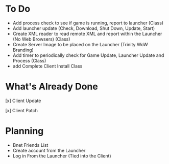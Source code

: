 # To Do
 - Add process check to see if game is running, report to launcher (Class)
 - Add launcher update (Check, Download, Shut Down, Update, Start)
 - Create XML reader to read remote XML and report within the Launcher (No Web Browsers) (Class)
 - Create Server Image to be placed on the Launcher (Trinity WoW Branding)
 - Add timer to periodically check for Game Update, Launcher Update and Process (Class)
 - add Complete Client Install Class
 
 # What's Already Done
 [x] Client Update
 
 [x] Client Patch
 
 
 # Planning
 - Bnet Friends List
 - Create account from the Launcher
 - Log in From the Launcher (Tied into the Client)
